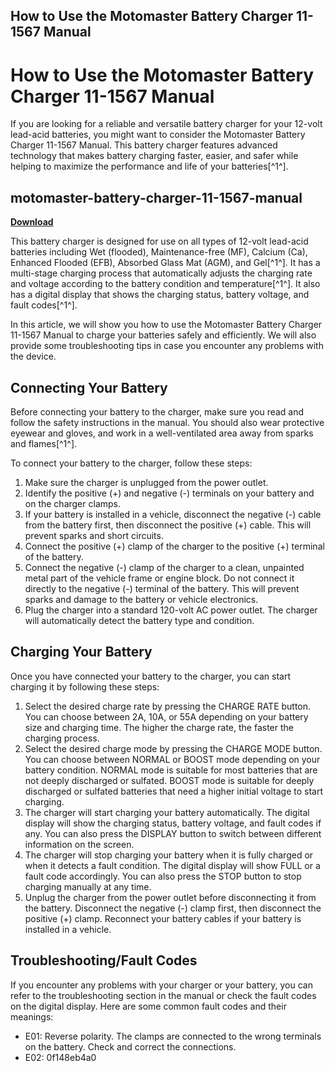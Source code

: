 ## How to Use the Motomaster Battery Charger 11-1567 Manual

  
# How to Use the Motomaster Battery Charger 11-1567 Manual
 
If you are looking for a reliable and versatile battery charger for your 12-volt lead-acid batteries, you might want to consider the Motomaster Battery Charger 11-1567 Manual. This battery charger features advanced technology that makes battery charging faster, easier, and safer while helping to maximize the performance and life of your batteries[^1^].
 
## motomaster-battery-charger-11-1567-manual


[**Download**](https://www.google.com/url?q=https%3A%2F%2Furlca.com%2F2tKER5&sa=D&sntz=1&usg=AOvVaw2dWl59pE7LBC1V_ZRRng0E)

 
This battery charger is designed for use on all types of 12-volt lead-acid batteries including Wet (flooded), Maintenance-free (MF), Calcium (Ca), Enhanced Flooded (EFB), Absorbed Glass Mat (AGM), and Gel[^1^]. It has a multi-stage charging process that automatically adjusts the charging rate and voltage according to the battery condition and temperature[^1^]. It also has a digital display that shows the charging status, battery voltage, and fault codes[^1^].
 
In this article, we will show you how to use the Motomaster Battery Charger 11-1567 Manual to charge your batteries safely and efficiently. We will also provide some troubleshooting tips in case you encounter any problems with the device.
 
## Connecting Your Battery
 
Before connecting your battery to the charger, make sure you read and follow the safety instructions in the manual. You should also wear protective eyewear and gloves, and work in a well-ventilated area away from sparks and flames[^1^].
 
To connect your battery to the charger, follow these steps:
 
1. Make sure the charger is unplugged from the power outlet.
2. Identify the positive (+) and negative (-) terminals on your battery and on the charger clamps.
3. If your battery is installed in a vehicle, disconnect the negative (-) cable from the battery first, then disconnect the positive (+) cable. This will prevent sparks and short circuits.
4. Connect the positive (+) clamp of the charger to the positive (+) terminal of the battery.
5. Connect the negative (-) clamp of the charger to a clean, unpainted metal part of the vehicle frame or engine block. Do not connect it directly to the negative (-) terminal of the battery. This will prevent sparks and damage to the battery or vehicle electronics.
6. Plug the charger into a standard 120-volt AC power outlet. The charger will automatically detect the battery type and condition.

## Charging Your Battery
 
Once you have connected your battery to the charger, you can start charging it by following these steps:

1. Select the desired charge rate by pressing the CHARGE RATE button. You can choose between 2A, 10A, or 55A depending on your battery size and charging time. The higher the charge rate, the faster the charging process.
2. Select the desired charge mode by pressing the CHARGE MODE button. You can choose between NORMAL or BOOST mode depending on your battery condition. NORMAL mode is suitable for most batteries that are not deeply discharged or sulfated. BOOST mode is suitable for deeply discharged or sulfated batteries that need a higher initial voltage to start charging.
3. The charger will start charging your battery automatically. The digital display will show the charging status, battery voltage, and fault codes if any. You can also press the DISPLAY button to switch between different information on the screen.
4. The charger will stop charging your battery when it is fully charged or when it detects a fault condition. The digital display will show FULL or a fault code accordingly. You can also press the STOP button to stop charging manually at any time.
5. Unplug the charger from the power outlet before disconnecting it from the battery. Disconnect the negative (-) clamp first, then disconnect the positive (+) clamp. Reconnect your battery cables if your battery is installed in a vehicle.

## Troubleshooting/Fault Codes
 
If you encounter any problems with your charger or your battery, you can refer to the troubleshooting section in the manual or check the fault codes on the digital display. Here are some common fault codes and their meanings:

- E01: Reverse polarity. The clamps are connected to the wrong terminals on the battery. Check and correct the connections.
- E02: 0f148eb4a0
